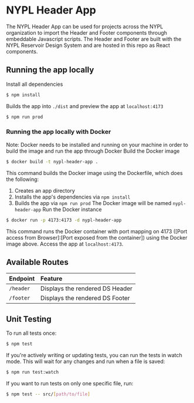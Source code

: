 # NYPL Header App
The NYPL Header App can be used for projects across the NYPL organization to import the Header and Footer components through embeddable Javascript scripts. The Header and Footer are built with the NYPL Reservoir Design System and are hosted in this repo as React components.

## Running the app locally
Install all dependencies
```sh
$ npm install
```
Builds the app into `./dist` and preview the app at `localhost:4173`
```sh
$ npm run prod
```

### Running the app locally with Docker
Note: Docker needs to be installed and running on your machine in order to build the image and run the app through Docker
Build the Docker image
```sh
$ docker build -t nypl-header-app .
```
This command builds the Docker image using the Dockerfile, which does the following:
1. Creates an app directory
2. Installs the app's dependencies via `npm install`
3. Builds the app via `npm run prod`
The Docker image will be named `nypl-header-app`
Run the Docker instance
```sh
$ docker run -p 4173:4173 -d nypl-header-app
```
This command runs the Docker container with port mapping on 4173 ([Port access from Browser]:[Port exposed from the container]) using the Docker image above. Access the app at `localhost:4173`.

## Available Routes
| Endpoint      | Feature|
|:--------------|:--------------------------------|
| `/header`     | Displays the rendered DS Header |
| `/footer`     | Displays the rendered DS Footer |

## Unit Testing
To run all tests once:
```sh
$ npm test
```
If you're actively writing or updating tests, you can run the tests in watch mode. This will wait for any changes and run when a file is saved:
```sh
$ npm run test:watch
```
If you want to run tests on only one specific file, run:
```sh
$ npm test -- src/[path/to/file]
```
